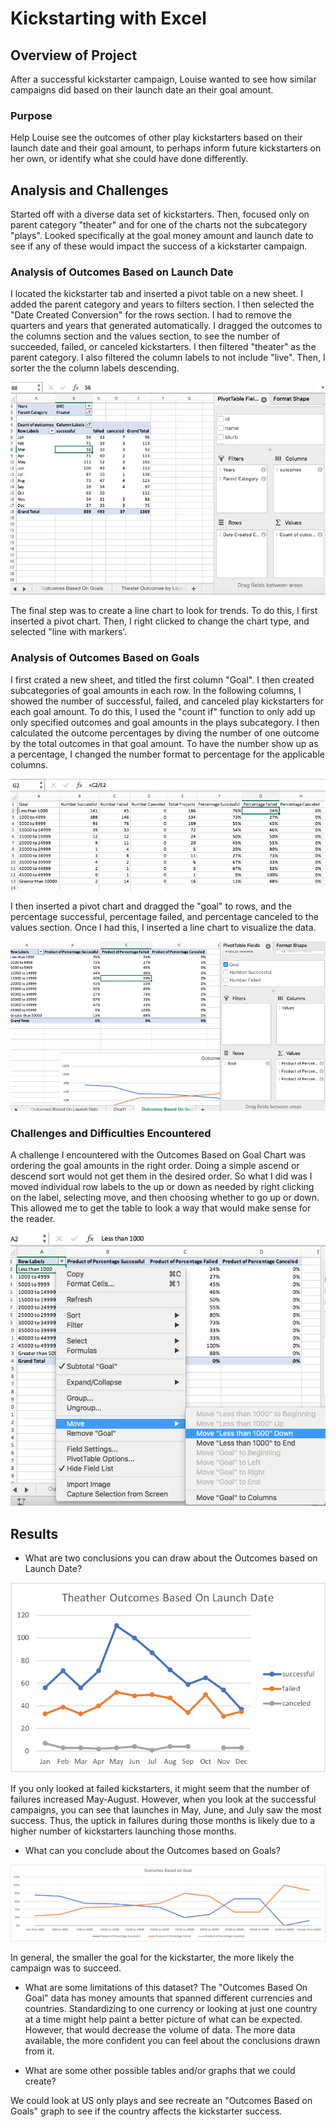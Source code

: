 # Kickstarting with Excel

## Overview of Project
After a successful kickstarter campaign, Louise wanted to see how similar campaigns did based on their launch date an their goal amount. 

### Purpose
Help Louise see the outcomes of other play kickstarters based on their launch date and their goal amount, to perhaps inform future kickstarters on her own, or identify what she could have done differently. 

## Analysis and Challenges
Started off with a diverse data set of kickstarters. Then, focused only on parent category "theater" and for one of the charts not the subcategory "plays". Looked specifically at the goal money amount and launch date to see if any of these would impact the success of a kickstarter campaign. 

### Analysis of Outcomes Based on Launch Date

I located the kickstarter tab and inserted a pivot table on a new sheet. I added the parent category and years to filters section. I then selected the "Date Created Conversion" for the rows section. I had to remove the quarters and years that generated automatically. I dragged the outcomes to the columns section and the values section, to see the number of succeeded, failed, or canceled kickstarters. I then filtered "theater" as the parent category. I also filtered the column labels to not include "live". Then, I sorter the the column labels descending. 

![](/Screenshots/Image_1.png)

The final step was to create a line chart to look for trends. To do this, I first inserted a pivot chart. Then, I right clicked to change the chart type, and selected "line with markers'.

### Analysis of Outcomes Based on Goals
I first crated a new sheet, and titled the first column "Goal". I then created subcategories of goal amounts in each row. In the following columns, I showed the number of successful, failed, and canceled play kickstarters for each goal amount. To do this, I  used the "count if" function to only add up only specified outcomes and goal amounts in the plays subcategory. I then calculated the outcome percentages by diving the number of one outcome by the total outcomes in that goal amount. To have the number show up as a percentage, I changed the number format to percentage for the applicable columns.

![](Screenshots/Image_2.png)

I then inserted a pivot chart and dragged the "goal" to rows, and the percentage successful, percentage failed, and percentage canceled to the values section. Once I had this, I inserted a line chart to visualize the data. 

![](Screenshots/Image_3.png)

### Challenges and Difficulties Encountered
A challenge I encountered with the Outcomes Based on Goal Chart was ordering the goal amounts in the right order. Doing a simple ascend or descend sort would not get them in the desired order. So what I did was I moved individual row labels to the up or down as needed by right clicking on the label, selecting move, and then choosing whether to go up or down. This allowed me to get the table to look a way that would make sense for the reader.  

![](Screenshots/Image_4.png)

## Results

- What are two conclusions you can draw about the Outcomes based on Launch Date? 

![](Resources/Theather_Outcomes_vs_Launch.png)
	
If you only looked at failed kickstarters, it might seem that the number of failures increased May-August. However, when you look at the successful campaigns, you can see that launches in May, June, and July saw the most success. Thus, the uptick in failures during those months is likely due to a higher number of kickstarters launching those months.

- What can you conclude about the Outcomes based on Goals?

![](Resources/Outcomes_vs_Goals.png)

In general, the smaller the goal for the kickstarter, the more likely the campaign was to succeed. 

- What are some limitations of this dataset?
The "Outcomes Based On Goal" data has money amounts that spanned different currencies and countries. Standardizing to one currency or looking at just one country at a time might help paint a better picture of what can be expected. However, that would decrease the volume of data. The more data available, the more confident you can feel about the conclusions drawn from it. 

- What are some other possible tables and/or graphs that we could create?

We could look at US only plays and see recreate an "Outcomes Based on Goals" graph to see if the country affects the kickstarter success.

